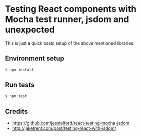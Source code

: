 # Testing React components with Mocha test runner, jsdom and unexpected

This is just a quick basic setup of the above mentioned libraries. 

## Environment setup 

```sh
$ npm install
```

## Run tests

```sh
$ npm test
```

## Credits

- https://github.com/jesstelford/react-testing-mocha-jsdom
- http://jaketrent.com/post/testing-react-with-jsdom/
